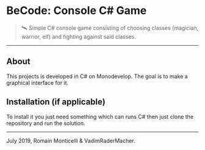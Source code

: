 # BeCode: Console C# Game

> 🛰️ Simple C# console game consisting of choosing classes (magician, warrior, elf) and fighting against said classes.

* * *

## About

This projects is developed in C# on Monodevelop. The goal is to make a graphical interface for it.

## Installation (if applicable)

To install it you just need something which can runs C# then just clone the repository and run the solution.


* * *

July 2019, Romain Monticelli & VadimRaderMacher.
